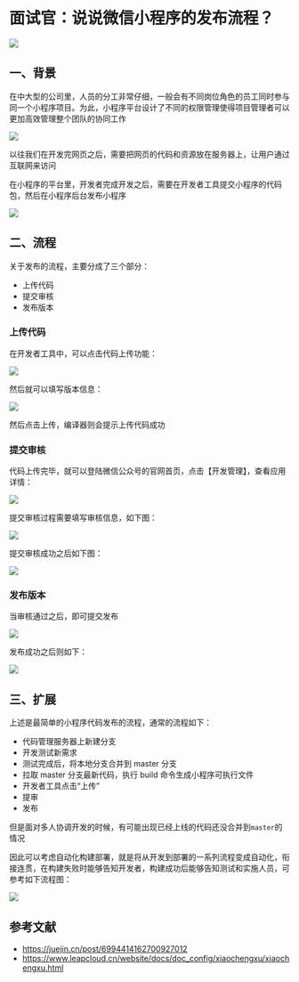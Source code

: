 # 面试官：说说微信小程序的发布流程？

 ![](https://static.vue-js.com/d5cccdf0-3652-11ec-8e64-91fdec0f05a1.png)

## 一、背景

在中大型的公司里，人员的分工非常仔细，一般会有不同岗位角色的员工同时参与同一个小程序项目。为此，小程序平台设计了不同的权限管理使得项目管理者可以更加高效管理整个团队的协同工作

 ![](https://static.vue-js.com/e76aff50-3652-11ec-8e64-91fdec0f05a1.png)

以往我们在开发完网页之后，需要把网页的代码和资源放在服务器上，让用户通过互联网来访问

在小程序的平台里，开发者完成开发之后，需要在开发者工具提交小程序的代码包，然后在小程序后台发布小程序

 ![](https://static.vue-js.com/fe5da190-3652-11ec-8e64-91fdec0f05a1.png)





## 二、流程

关于发布的流程，主要分成了三个部分：

- 上传代码
- 提交审核
- 发布版本



### 上传代码

在开发者工具中，可以点击代码上传功能：

 ![](https://static.vue-js.com/08f19bc0-3653-11ec-a752-75723a64e8f5.png)

然后就可以填写版本信息：

 ![](https://static.vue-js.com/1d02c8f0-3653-11ec-a752-75723a64e8f5.png)

然后点击上传，编译器则会提示上传代码成功



### 提交审核

代码上传完毕，就可以登陆微信公众号的官网首页，点击【开发管理】，查看应用详情：

 ![](https://static.vue-js.com/281038e0-3653-11ec-8e64-91fdec0f05a1.png)

提交审核过程需要填写审核信息，如下图：

 ![](https://static.vue-js.com/33d97ec0-3653-11ec-a752-75723a64e8f5.png)

提交审核成功之后如下图：

 ![](https://static.vue-js.com/3e4c3550-3653-11ec-a752-75723a64e8f5.png)

### 发布版本

当审核通过之后，即可提交发布

 ![](https://static.vue-js.com/495140d0-3653-11ec-8e64-91fdec0f05a1.png)

发布成功之后则如下：

 ![](https://static.vue-js.com/5293b4c0-3653-11ec-8e64-91fdec0f05a1.png)



## 三、扩展

上述是最简单的小程序代码发布的流程，通常的流程如下：

- 代码管理服务器上新建分支
- 开发测试新需求
- 测试完成后，将本地分支合并到 master 分支
- 拉取 master 分支最新代码，执行 build 命令生成小程序可执行文件
- 开发者工具点击“上传”
- 提审
- 发布

但是面对多人协调开发的时候，有可能出现已经上线的代码还没合并到`master`的情况

因此可以考虑自动化构建部署，就是将从开发到部署的一系列流程变成自动化，衔接连贯，在构建失败时能够告知开发者，构建成功后能够告知测试和实施人员，可参考如下流程图：

 ![](https://static.vue-js.com/602d9bf0-3653-11ec-a752-75723a64e8f5.png)


## 参考文献

- https://juejin.cn/post/6994414162700927012
- https://www.leapcloud.cn/website/docs/doc_config/xiaochengxu/xiaochengxu.html